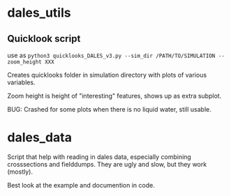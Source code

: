 # dales_utils


## Quicklook script

use as `python3 quicklooks_DALES_v3.py --sim_dir /PATH/TO/SIMULATION --zoom_height XXX`

Creates quicklooks folder in simulation directory with plots of various variables.

Zoom height is height of "interesting" features, shows up as extra subplot.

BUG: Crashed for some plots when there is no liquid water, still usable.


# dales_data

Script that help with reading in dales data, especially combining crosssections and fielddumps. They are ugly and slow, but they work (mostly).

Best look at the example and documention in code.

